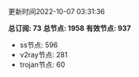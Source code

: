 更新时间2022-10-07 03:31:36

**总订阅: 73**
**总节点: 1958**
**有效节点: 937**
- ss节点: 596
- v2ray节点: 281
- trojan节点: 60
